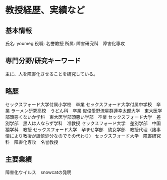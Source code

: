 # 教授経歴、実績など

## 基本情報
氏名: youmeg
役職: 名誉教授
所属: 障害研究科　障害化専攻

## 専門分野/研究キーワード
主に、人を障害化させることを研究している。

## 略歴
セックスフォード大学付属小学校　卒業
セックスフォード大学付属中学校　卒業
ラーメン研究高校　うどん科　卒業
俊俊愛野流星群連幸太郎大学　東大医学部頭悪くないか学科　東大医学部頭悪い学部　卒業
セックスフォード大学　差別学部　黒人は人ならず学科　准教授
セックスフォード大学　差別学部　中国猿学科　教授
セックスフォード大学　孕ませ学部　幼女学部　教授代理（諸事情により教授が謹慎処分なのでその代わり）
セックスフォード大学　障害研究科　障害化専攻　名誉教授

## 主要業績
障害化ウイルス　snowcatの発明